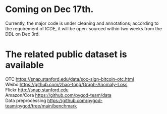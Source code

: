 # Coming on Dec 17th.

Currently, the major code is under cleaning and annotations; according to the requirement of ICDE, it will be open-sourced within two weeks from the DDL on Dec 3rd.

# The related public dataset is available
  OTC https://snap.stanford.edu/data/soc-sign-bitcoin-otc.html  
  Weibo https://github.com/zhao-tong/Graph-Anomaly-Loss  
  Flickr http://snap.stanford.edu  
  Amazon/Cora https://github.com/pygod-team/data  
  Data preprocessing https://github.com/pygod-team/pygod/tree/main/benchmark
